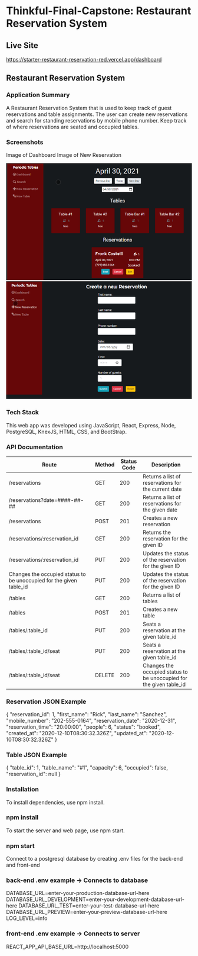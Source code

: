 # Thinkful-Final-Capstone: Restaurant Reservation System

## Live Site

https://starter-restaurant-reservation-red.vercel.app/dashboard

## Restaurant Reservation System

### Application Summary

A Restaurant Reservation System that is used to keep track of guest reservations and table assignments.
The user can create new reservations and search for standing reservations by mobile phone number.
Keep track of where reservations are seated and occupied tables.

### Screenshots

Image of Dashboard Image of New Reservation

![Alt text](/screenshots/res1.png?raw=true)
![Alt text](/screenshots/res2.png?raw=true)

### Tech Stack

This web app was developed using JavaScript, React, Express, Node, PostgreSQL, KnexJS, HTML, CSS, and BootStrap.

### API Documentation

| Route                                                               | Method | Status Code | Description                                                         |
| ------------------------------------------------------------------- | ------ | ----------- | ------------------------------------------------------------------- |
| /reservations                                                       | GET    | 200         | Returns a list of reservations for the current date                 |
| /reservations?date=####-##-##                                       | GET    | 200         | Returns a list of reservations for the given date                   |
| /reservations                                                       | POST   | 201         | Creates a new reservation                                           |
| /reservations/:reservation_id                                       | GET    | 200         | Returns the reservation for the given ID                            |
| /reservations/:reservation_id                                       | PUT    | 200         | Updates the status of the reservation for the given ID              |
| Changes the occupied status to be unoccupied for the given table_id | PUT    | 200         | Updates the status of the reservation for the given ID              |
| /tables                                                             | GET    | 200         | Returns a list of tables                                            |
| /tables                                                             | POST   | 201         | Creates a new table                                                 |
| /tables/:table_id                                                   | PUT    | 200         | Seats a reservation at the given table_id                           |
| /tables/:table_id/seat                                              | PUT    | 200         | Seats a reservation at the given table_id                           |
| /tables/:table_id/seat                                              | DELETE | 200         | Changes the occupied status to be unoccupied for the given table_id |

### Reservation JSON Example

{
"reservation_id": 1,
"first_name": "Rick",
"last_name": "Sanchez",
"mobile_number": "202-555-0164",
"reservation_date": "2020-12-31",
"reservation_time": "20:00:00",
"people": 6,
"status": "booked",
"created_at": "2020-12-10T08:30:32.326Z",
"updated_at": "2020-12-10T08:30:32.326Z"
}

### Table JSON Example

{
"table_id": 1,
"table_name": "#1",
"capacity": 6,
"occupied": false,
"reservation_id": null
}

### Installation

To install dependencies, use npm install.

### npm install

To start the server and web page, use npm start.

### npm start

Connect to a postgresql database by creating .env files for the back-end and front-end

### back-end .env example -> Connects to database

DATABASE_URL=enter-your-production-database-url-here
DATABASE_URL_DEVELOPMENT=enter-your-development-database-url-here
DATABASE_URL_TEST=enter-your-test-database-url-here
DATABASE_URL_PREVIEW=enter-your-preview-database-url-here
LOG_LEVEL=info

### front-end .env example -> Connects to server

REACT_APP_API_BASE_URL=http://localhost:5000
